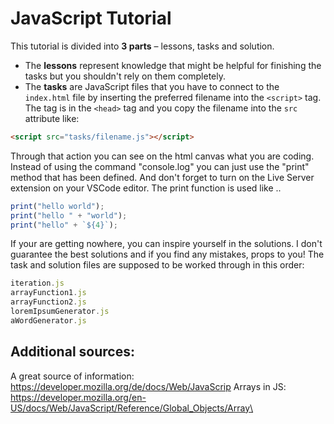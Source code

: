 # JavaScript Tutorial

This tutorial is divided into **3 parts** – lessons, tasks and solution.  

- The **lessons** represent knowledge that might be helpful for finishing the tasks but you shouldn't rely on them completely.  
- The **tasks** are JavaScript files that you have to connect to the `index.html` file by inserting the preferred filename into the `<script>` tag. The tag is in the `<head>` tag and you copy the filename into the `src` attribute like:

```html
<script src="tasks/filename.js"></script>
```

Through that action you can see on the html canvas what you are coding. Instead of using the command "console.log" you can just use the "print" method that has been defined. And don't forget to turn on the Live Server extension on your VSCode editor.
The print function is used like ..

```js
print("hello world");
print("hello " + "world");
print("hello" + `${4}`);
```

If your are getting nowhere, you can inspire yourself in the solutions. I don't guarantee the best solutions and if you find any mistakes, props to you!
The task and solution files are supposed to be worked through in this order:

```js
iteration.js
arrayFunction1.js
arrayFunction2.js
loremIpsumGenerator.js
aWordGenerator.js
```

## Additional sources:
A great source of information: https://developer.mozilla.org/de/docs/Web/JavaScrip
Arrays in JS: https://developer.mozilla.org/en-US/docs/Web/JavaScript/Reference/Global_Objects/Array\
